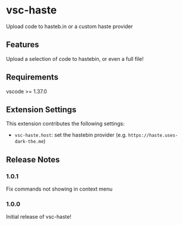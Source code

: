 # vsc-haste

Upload code to hasteb.in or a custom haste provider

## Features

Upload a selection of code to hastebin, or even a full file!

## Requirements

vscode >= 1.37.0

## Extension Settings

This extension contributes the following settings:

* `vsc-haste.host`: set the hastebin provider (e.g. ``https://haste.uses-dark-the.me``)

## Release Notes

### 1.0.1

Fix commands not showing in context menu


### 1.0.0

Initial release of vsc-haste!
